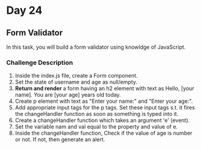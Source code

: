 # Day 24

## Form Validator

In this task, you will build a form validator using knowldge of JavaScript.

### Challenge Description
1. Inside the index.js file, create a Form component.
2. Set the state of username and age as null/empty.
3. __Return and render__ a form having an h2 element with text as Hello, [your name]. You are [your age] years old today.
4. Create p element with text as "Enter your name:" and "Enter your age:".
5. Add appropriate input tags for the p tags. Set these input tags s.t. it fires the changeHandler function as soon as something is typed into it.
6. Create a changeHandler function which takes an argument 'e' (event). 
7. Set the variable nam and val equal to the property and value of e. 
8. Inside the changeHandler function, Check if the value of age is number or not. If not, then generate an alert.
